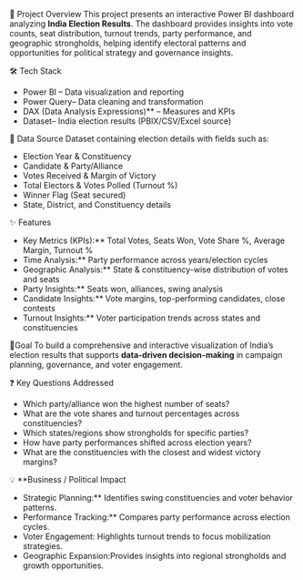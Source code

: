 🔹 Project Overview
This project presents an interactive Power BI dashboard analyzing **India Election Results**. The dashboard provides insights into vote counts, seat distribution, turnout trends, party performance, and geographic strongholds, helping identify electoral patterns and opportunities for political strategy and governance insights.

🛠 Tech Stack

* Power BI – Data visualization and reporting
* Power Query– Data cleaning and transformation
* DAX (Data Analysis Expressions)** – Measures and KPIs
* Dataset– India election results (PBIX/CSV/Excel source)

📂 Data Source
Dataset containing election details with fields such as:

* Election Year & Constituency
* Candidate & Party/Alliance
* Votes Received & Margin of Victory
* Total Electors & Votes Polled (Turnout %)
* Winner Flag (Seat secured)
* State, District, and Constituency details

✨ Features

* Key Metrics (KPIs):** Total Votes, Seats Won, Vote Share %, Average Margin, Turnout %
* Time Analysis:** Party performance across years/election cycles
* Geographic Analysis:** State & constituency-wise distribution of votes and seats
* Party Insights:** Seats won, alliances, swing analysis
* Candidate Insights:** Vote margins, top-performing candidates, close contests
* Turnout Insights:** Voter participation trends across states and constituencies

🎯Goal
To build a comprehensive and interactive visualization of India’s election results that supports **data-driven decision-making** in campaign planning, governance, and voter engagement.

❓ Key Questions Addressed

* Which party/alliance won the highest number of seats?
* What are the vote shares and turnout percentages across constituencies?
* Which states/regions show strongholds for specific parties?
* How have party performances shifted across election years?
* What are the constituencies with the closest and widest victory margins?

💡 **Business / Political Impact

* Strategic Planning:** Identifies swing constituencies and voter behavior patterns.
* Performance Tracking:** Compares party performance across election cycles.
* Voter Engagement: Highlights turnout trends to focus mobilization strategies.
* Geographic Expansion:Provides insights into regional strongholds and growth opportunities.
